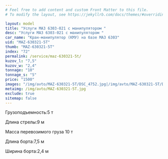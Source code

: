 ```yaml
---
# Feel free to add content and custom Front Matter to this file.
# To modify the layout, see https://jekyllrb.com/docs/themes/#overriding-theme-defaults

layout: model
title: "Услуги МАЗ 6303-021 с манипулятором "
desc: "Услуги МАЗ 6303-021 с манипулятором "
car_name: "Кран-манипулятор (КМУ) на базе МАЗ 6303"
uid: "MAZ-630321-5T"
thumb: "MAZ-630321-5T"
index: "72"
permalink: /service/maz-630321-5t/
kuzov_l: "7,5"
kuzov_w: "2,4"
tonnage: "10"
tonnage_s: "5"
price: "1500"
images: "/img/avto/MAZ-630321-5T/DSC_4752.jpg|/img/avto/MAZ-630321-5T/DSC_4753.jpg"
metaimg: /img/avto/MAZ-630321-5T.jpg
exclude: true
sitemap: false
---
```


<span>Грузоподъемность:</span><span>5 т</span>

<span>Длина стрелы:</span><span>9 м</span>

Масса перевозимого груза 10 т

<span>Длина борта:</span><span>7,5 м</span>

<span>Ширина борта:</span><span>2,4 м</span>
